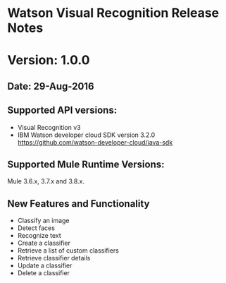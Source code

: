 # Watson Visual Recognition Release Notes

# Version: 1.0.0
## Date: 29-Aug-2016

## Supported API versions:
- Visual Recognition v3
- IBM Watson developer cloud SDK version 3.2.0 https://github.com/watson-developer-cloud/java-sdk

## Supported Mule Runtime Versions:
Mule 3.6.x, 3.7.x and 3.8.x.

## New Features and Functionality
- Classify an image
- Detect faces
- Recognize text
- Create a classifier
- Retrieve a list of custom classifiers
- Retrieve classifier details
- Update a classifier
- Delete a classifier